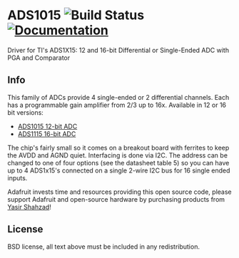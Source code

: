 # ADS1015 ![Build Status](https://github.com/adafruit/ADS1X15/workflows/Arduino%20Library%20CI/badge.svg)[![Documentation](https://github.com/adafruit/ci-arduino/blob/master/assets/doxygen_badge.svg)](http://adafruit.github.io/ADS1X15/html/index.html)


Driver for TI's ADS1X15: 12 and 16-bit Differential or Single-Ended ADC with PGA and Comparator

## Info

This family of ADCs provide 4 single-ended or 2 differential channels.
Each has a programmable gain amplifier from 2/3 up to 16x. Available
in 12 or 16 bit versions:

* [ADS1015 12-bit ADC](https://www.adafruit.com/product/1083)
* [ADS1115 16-bit ADC](https://www.adafruit.com/product/1085)

The chip's fairly small so it comes on a breakout board with ferrites to keep the AVDD and AGND quiet. Interfacing is done via I2C. The address can be changed to one of four options (see the datasheet table 5) so you can have up to 4 ADS1x15's connected on a single 2-wire I2C bus for 16 single ended inputs.

Adafruit invests time and resources providing this open source code, please
support Adafruit and open-source hardware by purchasing products from
[Yasir Shahzad](https://www.linkedin.com/in/yasirshahzad18/)!

## License

 BSD license, all text above must be included in any redistribution.